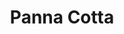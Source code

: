 ---
layout: recette
categories: [recettes]
hidden: true
lang: fr
sitemap: false
title: Panna Cotta
type: sucre
pour: pour 4 ramequins
ingredients: 
  - nom: gélatine en poudre 
    qte: 1.5
    unite: gr
  - nom: eau froide
    qte: 7.5
    unite: mL
  - nom: crème fleurette
    qte: 300
    unite: gr
  - nom: sucre
    qte: 30
    unite: gr
  - nom: vanille liquide
    qte: 1
    unite: cuillère à café
etapes:
  - label: Hydratation de la Gélatine
    details:
      - Verser l'eau dans un petit récipient
      - Saupoudrer la gélatine dessus
  - label: Préparation
    details:
      - Mouiller une casserole
      - Verser la crème, la vanille liquide et le sucre dans la casserole
      - Arrêter au début de l'ébullition
      - Transvaser dans un récipient et attendre que le mélange soit à 55 degrés Celsius
      - Ajouter la gélatine
      - Mélanger jusqu'à ce que tout soit dissous
      - Verser dans les ramequins
      - Laisser prendre au moins 4 heures au réfrigérateur
notes:
  - "Gélatine en poudre utilisée : Mc Kenzie (Platinum Grade)"
---